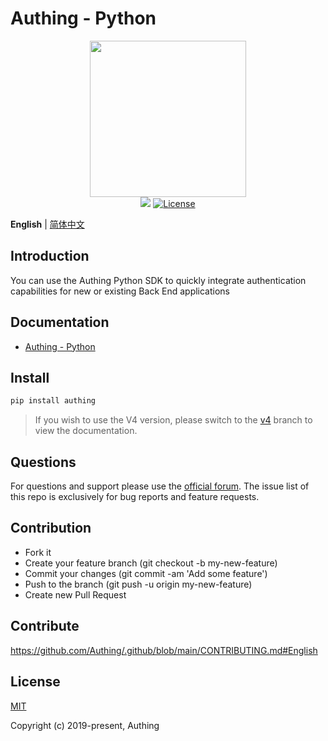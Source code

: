 # Authing - Python

<div align=center>
  <img width="250" src="https://files.authing.co/authing-console/authing-logo-new-20210924.svg" />
</div>

<div align="center">
    <a href="https://forum.authing.cn/" target="_blank"><img src="https://img.shields.io/badge/chat-forum-blue" /></a>
    <a href="https://opensource.org/licenses/MIT" target="_blank"><img src="https://img.shields.io/badge/License-MIT-success" alt="License"></a>
</div>

**English** | [简体中文](./README.zh_CN.md)

## Introduction

You can use the Authing Python SDK to quickly integrate authentication capabilities for new or existing Back End applications

## Documentation

- [Authing - Python](https://docs.authing.cn/v2/en/reference/sdk-for-python/)

## Install

```bash
pip install authing
```

> If you wish to use the V4 version, please switch to the [v4](https://github.com/Authing/authing-py-sdk/tree/v4) branch to view the documentation.

## Questions

For questions and support please use the [official forum](https://forum.authing.cn/). The issue list of this repo is exclusively for bug reports and feature requests.

## Contribution

- Fork it
- Create your feature branch (git checkout -b my-new-feature)
- Commit your changes (git commit -am 'Add some feature')
- Push to the branch (git push -u origin my-new-feature)
- Create new Pull Request
## Contribute

https://github.com/Authing/.github/blob/main/CONTRIBUTING.md#English


## License

[MIT](https://opensource.org/licenses/MIT)

Copyright (c) 2019-present, Authing